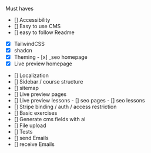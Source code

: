 Must haves

- [] Accessibility
- [] Easy to use CMS
- [] easy to follow Readme

- [x] TailwindCSS
- [x] shadcn
- [x] Theming
      - [x] \_seo homepage
- [x] Live preview homepage

- [] Localization
- [] Sidebar / course structure
- [] sitemap
- [] Live preview pages
- [] Live preview lessons
  - [] seo pages
  - [] seo lessons
- [] Stripe binding / auth / access restriction
- [] Basic exercises
- [] Generate cms fields with ai
- [] File upload
- [] Tests
- [] send Emails
- [] receive Emails
